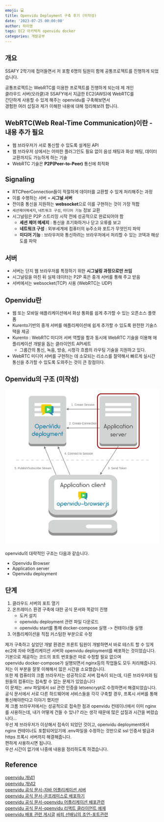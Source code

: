 ```yaml
---
emoji: 💻
title: Openvidu Deployment 구축 후기 (미작성)
date: '2023-07-25 00:00:00'
author: 하이영
tags: EC2 아키텍처 openvidu docker
categories: 개발공부
---
```


## 개요

SSAFY 2학기에 접어들면서 저 포함 6명의
팀원이 함께 공통프로젝트를 진행하게 되었습니다.

공통프로젝트는 WebRTC를 이용한 프로젝트를 진행하게 되는데 제 개인  
클라우드 서버(오라클)과 SSAFY에서 지급한 EC2(AWS)에 WebRTC를  
간단하게 사용할 수 있게 해주는 openvidu를 구축해보면서  
경험한 여러 삽질과 제가 이해한 내용에 대해 정리해보려 합니다.

## WebRTC(Web Real-Time Communication)이란 - 내용 추가 필요

- 웹 브라우저가 서로 통신할 수 있도록 설계된 API
- 웹 브라우저 상에서는 어떠한 플러그인도 필요 없이 음성 채팅과 화상 채팅,
  데이터 교환까지도 가능하게 하는 기술
- WebRTC 기술은 **P2P(Peer-to-Peer)** 통신에 최적화

## Signaling

- RTCPeerConnection들이 적절하게 데이터를 교환할 수 있게 처리해주는 과정
- 이를 수행하는 서버 = **시그널 서버**
- 전이중 통신을 지원하는 **websocket**으로 이를 구현하는 것이 가장 적합
- `세션제어메세지`, `네트워크 구성`, `미디어 기능` 정보 교환
- 시그널링은 P2P 스트리밍 시작 전에 성공적으로 완료되어야 함
  - **세션 제어 메세지** : 통신을 초기화하거나 닫고 오류를 보고
  - **네트워크 구성** : 외부세계에 컴퓨터의 ip주소와 포트가 무엇인지 파악
  - **미디어 기능** : 브라우저와 통신하려는 브라우저에서 처리할 수 있는 코덱과 해상도를 파악

## 서버

- 서버는 단지 웹 브라우저를 특정하기 위한 **시그널링 과정으로만 쓰임**
- 시그널링을 마친 뒤 실제 데이터는 P2P 혹은 중개 서버를 통해 주고 받음
- 서버에서는 websocket(TCP) 사용 (WebRTC는 UDP)

## Openvidu란

- 웹 또는 모바일 애플리케이션에서 화상 통화를 쉽게 추가할 수 있는 오픈소스 플랫폼
- Kurento기반의 중개 서버를 애플리케이션에 쉽게 추가할 수 있도록 완전한 기술스택을 제공
- Kurento : WebRTC 미디어 서버 역할을 함과 동시에 WebRTC 기술을 이용해 애플리케이션 개발을 돕는 클라이언트 API세트
  - 그룹간의 통신, 녹음, 방송, 시청각 흐름의 라우팅 기술을 지원하고 있다.
- WebRTC 미디어 서버를 구현하는 데 소모되는 리소스를 절약해서 빠르게 실시간 통신을 추가할 수 있도록 도와주는 것이 큰 장점이다.

## Openvidu의 구조 (미작성)

![openvidu-구조](01.png)
<br>
<br>
openvidu의 대략적인 구조는 다음과 같습니다.

- Openvidu Browser
- Application server
- Openvidu deployment

## 단계

1. 클라우드 서버의 포트 열기
2. 온프레미스 환경 구축에 대한 공식 문서와 똑같이 진행
   - 도커 설치
   - openvidu deployment 관련 파일 다운로드
   - openvidu start를 통해 docker-compose 실행 -> 컨테이너들 실행
3. 어플리케이션을 직접 커스텀한 부분으로 수정

제가 구축하고 싶었던 개발 환경은 프론트 팀원이 개발하면서 바로 테스트 할 수 있게  
ec2에 자바 어플리케이션 서버와 openvidu deployment를 배포하는 것이었습니다.  
기본으로 제공하는 코드의 포트 번호들은 따로 수정할 필요 없으며  
openvidu docker-compose가 실행되면서 nginx등의 작업들도 모두 처리해줍니다.
저는 이 부분을 잘못 이해해서 많은 시간을 소요했습니다.  
또한 제 컴퓨터의 크롬 브라우저는 성공적으로 서버 접속이 되는데, 다른 브라우저와
팀원들의 컴퓨터는 접속할 수 없는 문제가 있었습니다  
이 문제는 .env 파일에서 ssl 관련 인증을 letsencrypt로 수정하면서 해결되었습니다.  
공식 문서에서 서로 다른 하드웨어에 서비스들을 각각 구축할 경우, 프록시 서버를 통해 통신해야한다고 이야기 했지만  
제 크롬 브라우저에서는 성공적으로 접속한 점과 openvidu 컨테이너에서 이미 nginx를 사용하는데, 내가 어떻게 건들 수 있나? 라는 생각 때문에 많은 삽질과 시간을 버렸습니다...  
우선 제 브라우저가 이상해서 접속이 되었던 것이고, openvidu deployment에서 nginx 컨테이너도 포함되어있기에 .env파일을 수정하는 것만으로 ssl 인증서 발급과 https 프록시 서버까지 해결해줍니다.  
편하게 사용하시면 됩니다.  
우선 시간이 없기에 나중에 내용을 정리하도록 하겠습니다.

## Reference

[openvidu 개념1](https://velog.io/@ohsg97/openVidu-tutorial-%EC%8B%9C%EC%9E%91%ED%95%98%EA%B8%B0)  
[openvidu 개념2](https://2jinishappy.tistory.com/335)  
[openvidu 공식 문서-자바 어플리케이션 서버](https://docs.openvidu.io/en/stable/application-server/openvidu-basic-java/)  
[openvidu 공식 문서-온프레미스로 배포하기](https://docs.openvidu.io/en/stable/deployment/ce/on-premises/)  
[openvidu 공식 문서-openvidu 어플리케이션 배포관련](https://docs.openvidu.io/en/stable/deployment/deploying-openvidu-apps/#with-docker)  
[openvidu 공식 문서-openvidu 리액트 클라이언트 예제](https://docs.openvidu.io/en/stable/tutorials/openvidu-react/)  
[openvidu 배포 관련 게시글](https://hoonti06.gitlab.io/wiki/deploying-openvidu-on-premises/#openvidu%EB%A5%BC-%EC%82%AC%EC%9A%A9%ED%95%98%EB%8A%94-application%EC%9D%84-openvidu%EA%B0%80-%EB%B0%B0%ED%8F%AC%EB%90%98%EB%8A%94-%EC%84%9C%EB%B2%84%EC%97%90-%EA%B0%99%EC%9D%B4-%EB%B0%B0%ED%8F%AC%ED%95%98%EB%8A%94-%EB%B0%A9%EB%B2%95)
[싸피 선배님의 조언-포트관련](https://velog.io/@kwak0568/OpenVidu-%EB%B0%B0%ED%8F%AC-Port%EC%99%80%EC%9D%98-%EC%A0%84%EC%9F%81)
